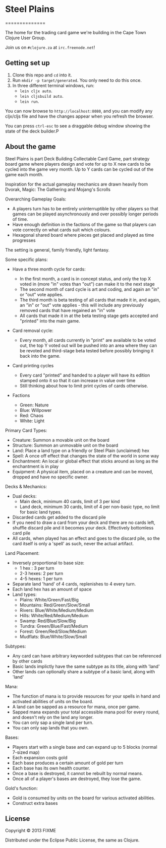 # Steel Plains
==============

The home for the trading card game we're building in the Cape Town Clojure User Group.

Join us on `#clojure.za` at `irc.freenode.net`!

## Getting set up

1. Clone this repo and `cd` into it.
2. Run `mkdir -p target/generated`. You only need to do this once.
3. In three different terminal windows, run:
	- `lein cljx auto`.
	- `lein cljsbuild auto`.
	- `lein run`.

You can now browse to `http://localhost:8080`, and you can modify any
cljx/cljs file and have the changes appear when you refresh the
browser.

You can press `ctrl-esc` to see a draggable debug window showing the
state of the deck builder.P

## About the game

Steel Plains is part Deck Building Collectable Card Game, part strategy board game where players design and vote for up to X new cards to be cycled into the game very month. Up to Y cards can be cycled out of the game each month.

Inspiration for the actual gameplay mechanics are drawn heavily from Dvorak, Magic: The Gathering and Mojang's Scrolls

Overarching Gameplay Goals:
 - A players turn has to be entirely uninterruptible by other players so that games can be played asynchronously and over possibly longer periods of time.
 - Have enough definition in the factions of the game so that players can vote correctly on what cards suit which colours.
 - Hexagonal shared board where pieces get placed and played as time progresses

The setting is general, family friendly, light fantasy.

Some specific plans:
 - Have a three month cycle for cards:
   - In the first month, a card is in concept status, and only the top X voted in (more "in" votes than "out") can make it to the next stage
   - The second month of card cycle is art and coding, and again an "in" or "out" vote applies.
   - The third month is beta testing of all cards that made it in, and again, an "in" or "out" vote applies - this will include any previously removed cards that have regained an "in" vote
   - All cards that made it in at the beta testing stage gets accepted and "printed" into the main game.

 - Card removal cycle:
   - Every month, all cards currently in "print" are available to be voted out, the top Y voted out will be pushed into an area where they can be revoted and third-stage beta tested before possibly bringing it back into the game.

 - Card printing cycles
   - Every card "printed" and handed to a player will have its edition stamped onto it so that it can increase in value over time
   - Still thinking about how to limit print cycles of cards otherwise.

 - Factions
   - Green: Nature
   - Blue: Willpower
   - Red: Chaos
   - White: Light

Primary Card Types:
 - Creature: Summon a movable unit on the board
 - Structure: Summon an unmovable unit on the board
 - Land: Place a land type on a friendly or Steel Plain (unclaimed) hex
 - Spell: A once off effect that changes the state of the world in some way
 - Enchantment: An local or global effect that sticks around as long as the enchantment is in play
 - Equipment: A physical item, placed on a creature and can be moved, dropped and have no specific owner.

Decks & Mechanics:
 - Dual decks:
   - Main deck, minimum 40 cards, limit of 3 per kind
   - Land deck, minimum 30 cards, limit of 4 per non-basic type, no limit for basic land types.
 - Discarded cards get added to the discard pile
 - If you need to draw a card from your deck and there are no cards left, shuffle discard pile and it becomes your deck. Effectively bottomless card pile
 - All cards, when played has an effect and goes to the discard pile, so the card itself is only a 'spell' as such, never the actual artifact.

Land Placement:
 - Inversely proportional to base size:
   - 1 hex    : 3 per turn
   - 2-3 hexes: 2 per turn
   - 4-5 hexes: 1 per turn
 - Separate land 'hand' of 4 cards, replenishes to 4 every turn.
 - Each land hex has an amount of space
 - Land types:
   - Plains: White/Green/Fast/Big
   - Mountains: Red/Green/Slow/Small
   - Rivers: Blue/White/Medium/Medium
   - Hills: White/Red/Medium/Medium
   - Swamp: Red/Blue/Slow/Big
   - Tundra: Green/Blue/Fast/Medium
   - Forest: Green/Red/Slow/Medium
   - Mudflats: Blue/White/Slow/Small

Subtypes:
 - Any card can have arbitrary keyworded subtypes that can be referenced by other cards
 - Basic lands implictly have the same subtype as its title, along with 'land'
 - Other lands can optionally share a subtype of a basic land, along with 'land'

Mana:
 - The function of mana is to provide resources for your spells in hand and activated abilities of units on the board.
 - A land can be sapped as a resource for mana, once per game.
 - Sapped mana expands your total accessible mana pool for every round, and doesn't rely on the land any longer.
 - You can only sap a single land per turn.
 - You can only sap lands that you own.

Bases:
 - Players start with a single base and can expand up to 5 blocks (normal 7-sized map)
 - Each expansion costs gold
 - Each base produces a certain amount of gold per turn
 - Each base has its own health counter.
 - Once a base is destroyed, it cannot be rebuilt by normal means.
 - Once all of a player's bases are destroyed, they lose the game.

Gold's function:
 - Gold is consumed by units on the board for various activated abilities.
 - Construct extra bases


## License

Copyright © 2013 FIXME

Distributed under the Eclipse Public License, the same as Clojure.
